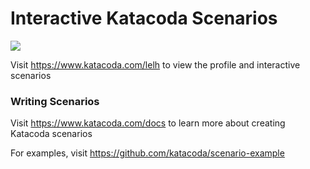 # Interactive Katacoda Scenarios

[![](http://shields.katacoda.com/katacoda/lelh/count.svg)](https://www.katacoda.com/lelh "Get your profile on Katacoda.com")

Visit https://www.katacoda.com/lelh to view the profile and interactive scenarios

### Writing Scenarios
Visit https://www.katacoda.com/docs to learn more about creating Katacoda scenarios

For examples, visit https://github.com/katacoda/scenario-example
